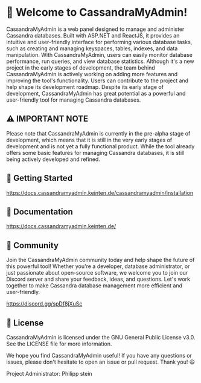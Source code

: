# 👋 Welcome to CassandraMyAdmin!

CassandraMyAdmin is a web panel designed to manage and administer Cassandra databases. Built with ASP.NET and ReactJS, it provides an intuitive and user-friendly interface for performing various database tasks, such as creating and managing keyspaces, tables, indexes, and data manipulation. With CassandraMyAdmin, users can easily monitor database performance, run queries, and view database statistics. Although it's a new project in the early stages of development, the team behind CassandraMyAdmin is actively working on adding more features and improving the tool's functionality. Users can contribute to the project and help shape its development roadmap. Despite its early stage of development, CassandraMyAdmin has great potential as a powerful and user-friendly tool for managing Cassandra databases.

## ⚠️ IMPORTANT NOTE

Please note that CassandraMyAdmin is currently in the pre-alpha stage of development, which means that it is still in the very early stages of development and is not yet a fully functional product. While the tool already offers some basic features for managing Cassandra databases, it is still being actively developed and refined.

## 🚀 Getting Started

https://docs.cassandramyadmin.keinten.de/cassandramyadmin/installation

## 📖 Documentation

https://docs.cassandramyadmin.keinten.de/

## 💬 Community

Join the CassandraMyAdmin community today and help shape the future of this powerful tool! Whether you're a developer, database administrator, or just passionate about open-source software, we welcome you to join our Discord server and share your feedback, ideas, and questions. Let's work together to make Cassandra database management more efficient and user-friendly.

https://discord.gg/spDf8jXuSc

## 📝 License
CassandraMyAdmin is licensed under the GNU General Public License v3.0. See the LICENSE file for more information.


We hope you find CassandraMyAdmin useful! If you have any questions or issues, please don't hesitate to open an issue or pull request. Thank you! 😃

Project Administrator: Philipp stein
